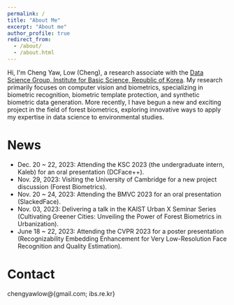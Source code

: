 ```yaml
---
permalink: /
title: "About Me"
excerpt: "About me"
author_profile: true
redirect_from: 
  - /about/
  - /about.html
---
```


Hi, I'm Cheng Yaw, Low (Cheng), a research associate with the [Data Science Group, Institute for Basic Science, Republic of Korea](https://ds.ibs.re.kr/). My research primarily focuses on computer vision and biometrics, specializing in biometric recognition, biometric template protection, and synthetic biometric data generation. More recently, I have begun a new and exciting project in the field of forest biometrics, exploring innovative ways to apply my expertise in data science to environmental studies.

# News
+ Dec. 20 ~ 22, 2023: Attending the KSC 2023 (the undergraduate intern, Kaleb) for an oral presentation (DCFace++).
+ Nov. 29, 2023: Visiting the University of Cambridge for a new project discussion (Forest Biometrics).
+ Nov. 20 ~ 24, 2023: Attending the BMVC 2023 for an oral presentation (SlackedFace).
+ Nov. 03, 2023: Delivering a talk in the KAIST Urban X Seminar Series (Cultivating Greener Cities: Unveiling the Power of Forest Biometrics in Urbanization).
+ June 18 ~ 22, 2023: Attending the CVPR 2023 for a poster presentation (Recognizability Embedding Enhancement for Very Low-Resolution Face Recognition and Quality Estimation).

# Contact
chengyawlow@{gmail.com; ibs.re.kr}
